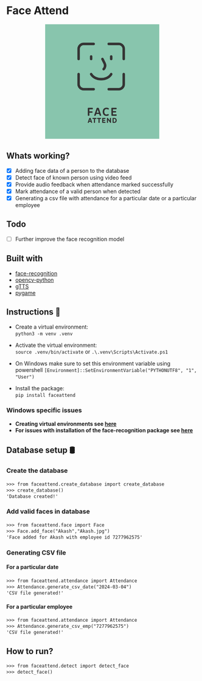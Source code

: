 # Face Attend
<p align="center">
    <img width = "300" height = "300" src="https://raw.githubusercontent.com/AkashMondal1998/FaceAttend/main/face_attend.png">
</p>



## Whats working?
- [x] Adding face data of a person to the database
- [x] Detect face of known person using video feed
- [x] Provide audio feedback when attendance marked successfully 
- [x] Mark attendance of a valid person when detected
- [x] Generating a csv file with attendance for a particular date or a particular employee

## Todo
- [ ] Further improve the face recognition model

## Built with
- [face-recognition](https://github.com/ageitgey/face_recognition)
- [opencv-python](https://github.com/opencv/opencv-python)
- [gTTS](https://github.com/pndurette/gTTS)
- [pygame](https://github.com/pygame/pygame)

## Instructions 📝
- Create a virtual environment:</br>
     ```python3 -m venv .venv```
- Activate the virtual environment:</br>
    ```source .venv/bin/activate``` or ```.\.venv\Scripts\Activate.ps1```

- On Windows make sure to set this environment variable using powershell
```[Environment]::SetEnvironmentVariable("PYTHONUTF8", "1", "User")```
- Install the package:</br>
    ```pip install faceattend```


### Windows specific issues 
- **Creating virtual environments see [here](https://docs.python.org/3/library/venv.html#creating-virtual-environments)**</br>
- **For issues with installation of the face-recognition package see [here](https://stackoverflow.com/questions/70001837/problem-in-installing-python-library-face-recognition-on-windows-10-11)**

   
## Database setup 🛢
### Create the database
```
>>> from faceattend.create_database import create_database
>>> create_database()
'Database created!'
```

### Add valid faces in database
```
>>> from faceattend.face import Face
>>> Face.add_face("Akash","Akash.jpg")
'Face added for Akash with employee id 7277962575'
```

### Generating CSV file 
#### For a particular date
```
>>> from faceattend.attendance import Attendance
>>> Attendance.generate_csv_date("2024-03-04")
'CSV file generated!'
```
#### For a particular employee
```
>>> from faceattend.attendance import Attendance
>>> Attendance.generate_csv_emp("7277962575")
'CSV file generated!'
```


## How to run?
```
>>> from faceattend.detect import detect_face
>>> detect_face()
```
